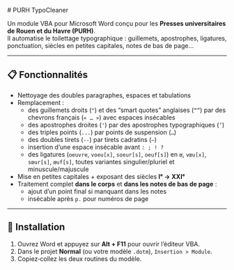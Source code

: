 # PURH TypoCleaner

Un module VBA pour Microsoft Word conçu pour les **Presses universitaires de Rouen et du Havre (PURH)**.  
Il automatise le toilettage typographique : guillemets, apostrophes, ligatures, ponctuation, siècles en petites capitales, notes de bas de page…

---

## 📋 Fonctionnalités

- Nettoyage des doubles paragraphes, espaces et tabulations  
- Remplacement :
  - des guillemets droits (`"`) et des “smart quotes” anglaises (`“”`) par des chevrons français (`« … »`) avec espaces insécables  
  - des apostrophes droites (`'`) par des apostrophes typographiques (`’`)  
  - des triples points (`...`) par points de suspension (`…`)  
  - des doubles tirets (`--`) par tirets cadratins (`—`)  
  - insertion d’une espace insécable avant `: ; ! ?`  
  - des ligatures (`oeuvre`, `voeu[x]`, `soeur[s]`, `oeuf[s]`) en `œ`, `vœu[x]`, `sœur[s]`, `œuf[s]`, toutes variantes singulier/pluriel et minuscule/majuscule  
- Mise en petites capitales + exposant des siècles **Iᵉ → XXIᵉ**  
- Traitement complet **dans le corps** et **dans les notes de bas de page** :  
  - ajout d’un point final si manquant dans les notes
  - insécable après `p.` pour numéros de page  

---

## 🚀 Installation

1. Ouvrez Word et appuyez sur **Alt + F11** pour ouvrir l’éditeur VBA.  
2. Dans le projet **Normal** (ou votre modèle `.dotm`), `Insertion > Module`.  
3. Copiez‑collez les deux routines du modèle.
